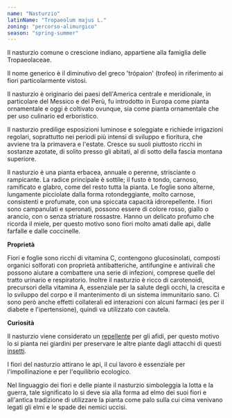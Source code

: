 ```yaml
---
name: "Nasturzio"
latinName: "Tropaeolum majus L."
zoning: "percorso-alimurgico"
season: "spring-summer"
---
```


Il nasturzio comune o crescione indiano, appartiene alla famiglia delle
Tropaeolaceae.

Il nome generico è il diminutivo del greco \'trópaion\' (trofeo) in
riferimento ai fiori particolarmente vistosi.

Il nasturzio è originario dei paesi dell'America centrale e meridionale,
in particolare del Messico e del Perù, fu introdotto in Europa come
pianta ornamentale e oggi è coltivato ovunque, sia come pianta
ornamentale che per uso culinario ed erboristico.

Il nasturzio predilige esposizioni luminose e soleggiate e richiede
irrigazioni regolari, soprattutto nei periodi più intensi di sviluppo e
fioritura, che avviene tra la primavera e l'estate. Cresce su
suoli piuttosto ricchi in sostanze azotate, di solito presso gli
abitati, al di sotto della fascia montana superiore.

Il nasturzio è una pianta erbacea, annuale o perenne, strisciante o
rampicante. La radice principale è sottile; il fusto è tondo, carnoso,
ramificato e glabro, come del resto tutta la pianta. Le foglie sono
alterne, lungamente picciolate dalla forma rotondeggiante, molto
carnose, consistenti e profumate, con una spiccata capacità
idrorepellente. I fiori sono campanulati e speronati, possono
essere di colore rosso, giallo o arancio, con o senza striature
rossastre. Hanno un delicato profumo che ricorda il miele, per questo
motivo sono fiori molto amati dalle api, dalle farfalle e dalle
coccinelle.

**Proprietà**

Fiori e foglie sono ricchi di vitamina C, contengono glucosinolati,
composti organici solforati con proprietà antibatteriche, antifungine e
antivirali che possono aiutare a combattere una serie di infezioni,
comprese quelle del tratto urinario e respiratorio. Inoltre il nasturzio
è ricco di carotenoidi, precursori della vitamina A, essenziale per la
salute degli occhi, la crescita e lo sviluppo del corpo e il
mantenimento di un sistema immunitario sano. Ci sono però anche effetti
collaterali ed interazioni con alcuni farmaci (es per il diabete e
l'ipertensione), quindi va utilizzato con cautela.

**Curiosità**

Il nasturzio viene considerato un
[repellente](https://www.my-personaltrainer.it/cosmetici/insettorepellenti.html)
per gli afidi, per questo motivo lo si pianta nei giardini per
preservare le altre piante dagli attacchi di questi
[insetti](https://www.my-personaltrainer.it/salute-benessere/punture-di-insetto.html).

I fiori del nasturzio attirano le api, il cui lavoro è essenziale per
l\'impollinazione e per l\'equilibrio ecologico.

Nel linguaggio dei fiori e delle piante il nasturzio
simboleggia la lotta e la guerra, tale significato lo
si deve sia alla forma ad elmo dei suoi fiori e all'antica tradizione di
utilizzare la pianta come palo sulla cui cima venivano legati gli elmi e
le spade dei nemici uccisi.
